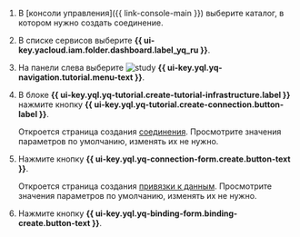 1. В [консоли управления]({{ link-console-main }}) выберите каталог, в котором нужно создать соединение.
1. В списке сервисов выберите **{{ ui-key.yacloud.iam.folder.dashboard.label_yq_ru }}**.
1. На панели слева выберите ![study](../../_assets/console-icons/graduation-cap.svg) **{{ ui-key.yql.yq-navigation.tutorial.menu-text }}**.
1. В блоке **{{ ui-key.yql.yq-tutorial.create-tutorial-infrastructure.label }}** нажмите кнопку **{{ ui-key.yql.yq-tutorial.create-connection.button-label }}**.

    Откроется страница создания [соединения](../concepts/glossary.md#connection). Просмотрите значения параметров по умолчанию, изменять их не нужно.
1. Нажмите кнопку **{{ ui-key.yql.yq-connection-form.create.button-text }}**.

    Откроется страница создания [привязки к данным](../concepts/glossary.md#binding). Просмотрите значения параметров по умолчанию, изменять их не нужно.
1. Нажмите кнопку **{{ ui-key.yql.yq-binding-form.binding-create.button-text }}**.
